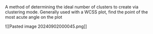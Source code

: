 A method of determining the ideal number of clusters to create via clustering mode. Generally used with a WCSS plot, find the point of the most acute angle on the plot

![[Pasted image 20240902000045.png]]